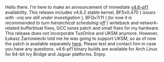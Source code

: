 Hello there. I'm here to make an announcement of immediate
[v4.6-pf1](https://pf.natalenko.name/sources/4.6/patch-4.6-pf1.xz)
availability. This release includes v4.6.2 stable kernel, BFSv0.470 ( _issues
with -vrq are still under investigation_ ), BFQv7r11 ( _for now it is
recommended to turn hierarchical scheduling off_ ) writeback and network-
related bufferbloat fixes, GCC tunes patch and small fixes for my hardware.
This release does not incorporate TuxOnIce and UKSM anymore. However, Łukasz
Żarnowiecki told me he was going to support UKSM, so as of now the patch is
available separately
[here](https://github.com/dolohow/uksm/blob/master/uksm-4.6.patch). Please
test and contact him in case you have any questions. v4.6-pf1 binary builds
are available for Arch Linux for 64-bit Ivy Bridge and Jaguar platforms.
Enjoy.

